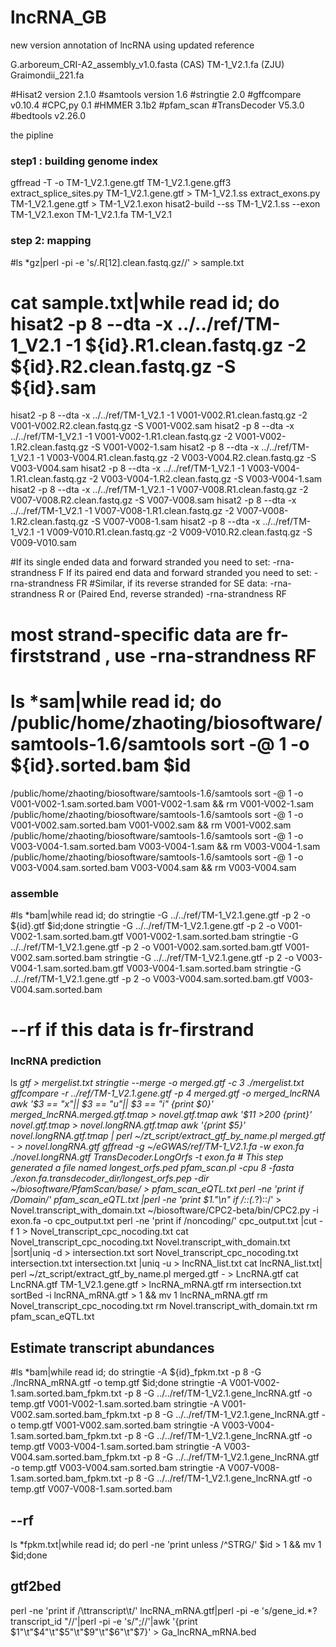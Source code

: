 # lncRNA_GB
new version annotation of lncRNA using updated reference

G.arboreum_CRI-A2_assembly_v1.0.fasta (CAS)
TM-1_V2.1.fa (ZJU)
Graimondii_221.fa


#Hisat2 version 2.1.0
#samtools version 1.6
#stringtie 2.0
#gffcompare v0.10.4
#CPC,py 0.1
#HMMER 3.1b2
#pfam_scan
#TransDecoder V5.3.0
#bedtools v2.26.0

the pipline
### step1 : building genome index
gffread -T -o TM-1_V2.1.gene.gtf TM-1_V2.1.gene.gff3
extract_splice_sites.py TM-1_V2.1.gene.gtf > TM-1_V2.1.ss 
extract_exons.py TM-1_V2.1.gene.gtf > TM-1_V2.1.exon
hisat2-build --ss TM-1_V2.1.ss --exon TM-1_V2.1.exon TM-1_V2.1.fa TM-1_V2.1
### step 2: mapping
#ls *gz|perl -pi -e 's/.R[12].clean.fastq.gz//' > sample.txt
# cat sample.txt|while read id; do hisat2 -p 8 --dta -x ../../ref/TM-1_V2.1 -1 ${id}.R1.clean.fastq.gz -2 ${id}.R2.clean.fastq.gz -S ${id}.sam

hisat2 -p 8 --dta -x ../../ref/TM-1_V2.1 -1 V001-V002.R1.clean.fastq.gz -2 V001-V002.R2.clean.fastq.gz -S V001-V002.sam
hisat2 -p 8 --dta -x ../../ref/TM-1_V2.1 -1 V001-V002-1.R1.clean.fastq.gz -2 V001-V002-1.R2.clean.fastq.gz -S V001-V002-1.sam
hisat2 -p 8 --dta -x ../../ref/TM-1_V2.1 -1 V003-V004.R1.clean.fastq.gz -2 V003-V004.R2.clean.fastq.gz -S V003-V004.sam
hisat2 -p 8 --dta -x ../../ref/TM-1_V2.1 -1 V003-V004-1.R1.clean.fastq.gz -2 V003-V004-1.R2.clean.fastq.gz -S V003-V004-1.sam
hisat2 -p 8 --dta -x ../../ref/TM-1_V2.1 -1 V007-V008.R1.clean.fastq.gz -2 V007-V008.R2.clean.fastq.gz -S V007-V008.sam
hisat2 -p 8 --dta -x ../../ref/TM-1_V2.1 -1 V007-V008-1.R1.clean.fastq.gz -2 V007-V008-1.R2.clean.fastq.gz -S V007-V008-1.sam
hisat2 -p 8 --dta -x ../../ref/TM-1_V2.1 -1 V009-V010.R1.clean.fastq.gz -2 V009-V010.R2.clean.fastq.gz -S V009-V010.sam

#If its single ended data and forward stranded you need to set: -rna-strandness F If its paired end data and forward stranded you need to set: -rna-strandness FR
#Similar, if its reverse stranded for SE data: -rna-strandness R or (Paired End, reverse stranded) -rna-strandness RF
# most strand-specific data are fr-firststrand , use -rna-strandness RF
# ls *sam|while read id; do /public/home/zhaoting/biosoftware/samtools-1.6/samtools sort -@ 1 -o ${id}.sorted.bam $id 
/public/home/zhaoting/biosoftware/samtools-1.6/samtools sort -@ 1 -o V001-V002-1.sam.sorted.bam V001-V002-1.sam && rm V001-V002-1.sam
/public/home/zhaoting/biosoftware/samtools-1.6/samtools sort -@ 1 -o V001-V002.sam.sorted.bam V001-V002.sam && rm V001-V002.sam
/public/home/zhaoting/biosoftware/samtools-1.6/samtools sort -@ 1 -o V003-V004-1.sam.sorted.bam V003-V004-1.sam && rm V003-V004-1.sam
/public/home/zhaoting/biosoftware/samtools-1.6/samtools sort -@ 1 -o V003-V004.sam.sorted.bam V003-V004.sam && rm V003-V004.sam
### assemble
#ls *bam|while read id; do stringtie -G ../../ref/TM-1_V2.1.gene.gtf -p 2 -o ${id}.gtf $id;done
stringtie -G ../../ref/TM-1_V2.1.gene.gtf -p 2 -o V001-V002-1.sam.sorted.bam.gtf V001-V002-1.sam.sorted.bam
stringtie -G ../../ref/TM-1_V2.1.gene.gtf -p 2 -o V001-V002.sam.sorted.bam.gtf V001-V002.sam.sorted.bam
stringtie -G ../../ref/TM-1_V2.1.gene.gtf -p 2 -o V003-V004-1.sam.sorted.bam.gtf V003-V004-1.sam.sorted.bam
stringtie -G ../../ref/TM-1_V2.1.gene.gtf -p 2 -o V003-V004.sam.sorted.bam.gtf V003-V004.sam.sorted.bam
# --rf if this data is fr-firstrand


### lncRNA prediction
ls *gtf > mergelist.txt
stringtie --merge -o merged.gtf -c 3 ./mergelist.txt
gffcompare -r ../ref/TM-1_V2.1.gene.gtf -p 4 merged.gtf -o merged_lncRNA
awk '$3 == "x"|| $3 == "u"|| $3 == "i" {print $0}' merged_lncRNA.merged.gtf.tmap > novel.gtf.tmap
awk '$11 >200 {print}' novel.gtf.tmap > novel.longRNA.gtf.tmap
awk '{print $5}' novel.longRNA.gtf.tmap | perl ~/zt_script/extract_gtf_by_name.pl merged.gtf - > novel.longRNA.gtf
gffread -g ~/eGWAS/ref/TM-1_V2.1.fa -w exon.fa ./novel.longRNA.gtf
TransDecoder.LongOrfs -t exon.fa # This step generated a file named longest_orfs.ped
pfam_scan.pl -cpu 8 -fasta ./exon.fa.transdecoder_dir/longest_orfs.pep -dir ~/biosoftware/PfamScan/base/ > pfam_scan_eQTL.txt
perl -ne 'print if /Domain/' pfam_scan_eQTL.txt |perl -ne 'print $1."\n" if /::(.*?)::/' > Novel.transcript_with_domain.txt
~/biosoftware/CPC2-beta/bin/CPC2.py -i exon.fa -o cpc_output.txt
perl -ne 'print if /noncoding/' cpc_output.txt |cut -f 1 > Novel_transcript_cpc_nocoding.txt
cat Novel_transcript_cpc_nocoding.txt Novel.transcript_with_domain.txt |sort|uniq -d > intersection.txt
sort Novel_transcript_cpc_nocoding.txt intersection.txt intersection.txt |uniq -u > lncRNA_list.txt
cat lncRNA_list.txt| perl ~/zt_script/extract_gtf_by_name.pl merged.gtf - > LncRNA.gtf
cat  LncRNA.gtf TM-1_V2.1.gene.gtf > lncRNA_mRNA.gtf
rm intersection.txt
sortBed -i lncRNA_mRNA.gtf > 1 && mv 1 lncRNA_mRNA.gtf
rm Novel_transcript_cpc_nocoding.txt
rm Novel.transcript_with_domain.txt
rm pfam_scan_eQTL.txt

## Estimate transcript abundances
#ls *bam|while read id; do stringtie -A ${id}_fpkm.txt -p 8 -G ./lncRNA_mRNA.gtf -o temp.gtf $id;done
stringtie -A V001-V002-1.sam.sorted.bam_fpkm.txt -p 8 -G ../../ref/TM-1_V2.1.gene_lncRNA.gtf -o temp.gtf V001-V002-1.sam.sorted.bam
stringtie -A V001-V002.sam.sorted.bam_fpkm.txt -p 8 -G ../../ref/TM-1_V2.1.gene_lncRNA.gtf -o temp.gtf V001-V002.sam.sorted.bam
stringtie -A V003-V004-1.sam.sorted.bam_fpkm.txt -p 8 -G ../../ref/TM-1_V2.1.gene_lncRNA.gtf -o temp.gtf V003-V004-1.sam.sorted.bam
stringtie -A V003-V004.sam.sorted.bam_fpkm.txt -p 8 -G ../../ref/TM-1_V2.1.gene_lncRNA.gtf -o temp.gtf V003-V004.sam.sorted.bam
stringtie -A V007-V008-1.sam.sorted.bam_fpkm.txt -p 8 -G ../../ref/TM-1_V2.1.gene_lncRNA.gtf -o temp.gtf V007-V008-1.sam.sorted.bam
## --rf
ls *fpkm.txt|while read id; do perl -ne 'print unless /^STRG/' $id > 1 && mv 1 $id;done

## gtf2bed
perl -ne 'print if /\ttranscript\t/' lncRNA_mRNA.gtf|perl -pi -e 's/gene_id.*?transcript_id "//'|perl -pi -e 's/";//'|awk '{print $1"\t"$4"\t"$5"\t"$9"\t"$6"\t"$7}' > Ga_lncRNA_mRNA.bed



